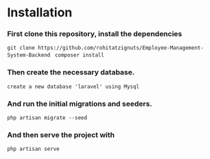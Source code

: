 # Installation

### First clone this repository, install the dependencies

```git clone https://github.com/rohitatzignuts/Employee-Management-System-Backend```
``` composer install```

### Then create the necessary database.
```create a new database 'laravel' using Mysql```

### And run the initial migrations and seeders.
```php artisan migrate --seed```

### And then serve the project with
```php artisan serve```
